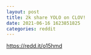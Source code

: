 ```yaml
--- 
layout: post 
title: 2k share YOLO on CLOV! 
date: 2021-06-16 1623851825 
categories: reddit 
--- 
```

https://redd.it/o15hmd